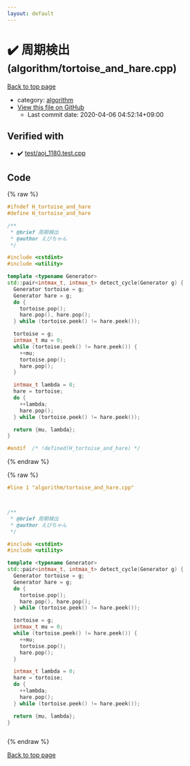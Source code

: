 ```yaml
---
layout: default
---
```


<!-- mathjax config similar to math.stackexchange -->
<script type="text/javascript" async
  src="https://cdnjs.cloudflare.com/ajax/libs/mathjax/2.7.5/MathJax.js?config=TeX-MML-AM_CHTML">
</script>
<script type="text/x-mathjax-config">
  MathJax.Hub.Config({
    TeX: { equationNumbers: { autoNumber: "AMS" }},
    tex2jax: {
      inlineMath: [ ['$','$'] ],
      processEscapes: true
    },
    "HTML-CSS": { matchFontHeight: false },
    displayAlign: "left",
    displayIndent: "2em"
  });
</script>

<script type="text/javascript" src="https://cdnjs.cloudflare.com/ajax/libs/jquery/3.4.1/jquery.min.js"></script>
<script src="https://cdn.jsdelivr.net/npm/jquery-balloon-js@1.1.2/jquery.balloon.min.js" integrity="sha256-ZEYs9VrgAeNuPvs15E39OsyOJaIkXEEt10fzxJ20+2I=" crossorigin="anonymous"></script>
<script type="text/javascript" src="../../assets/js/copy-button.js"></script>
<link rel="stylesheet" href="../../assets/css/copy-button.css" />


# :heavy_check_mark: 周期検出 <small>(algorithm/tortoise_and_hare.cpp)</small>

<a href="../../index.html">Back to top page</a>

* category: <a href="../../index.html#ed469618898d75b149e5c7c4b6a1c415">algorithm</a>
* <a href="{{ site.github.repository_url }}/blob/master/algorithm/tortoise_and_hare.cpp">View this file on GitHub</a>
    - Last commit date: 2020-04-06 04:52:14+09:00




## Verified with

* :heavy_check_mark: <a href="../../verify/test/aoj_1180.test.cpp.html">test/aoj_1180.test.cpp</a>


## Code

<a id="unbundled"></a>
{% raw %}
```cpp
#ifndef H_tortoise_and_hare
#define H_tortoise_and_hare

/**
 * @brief 周期検出
 * @author えびちゃん
 */

#include <cstdint>
#include <utility>

template <typename Generator>
std::pair<intmax_t, intmax_t> detect_cycle(Generator g) {
  Generator tortoise = g;
  Generator hare = g;
  do {
    tortoise.pop();
    hare.pop(), hare.pop();
  } while (tortoise.peek() != hare.peek());

  tortoise = g;
  intmax_t mu = 0;
  while (tortoise.peek() != hare.peek()) {
    ++mu;
    tortoise.pop();
    hare.pop();
  }

  intmax_t lambda = 0;
  hare = tortoise;
  do {
    ++lambda;
    hare.pop();
  } while (tortoise.peek() != hare.peek());

  return {mu, lambda};
}

#endif  /* !defined(H_tortoise_and_hare) */

```
{% endraw %}

<a id="bundled"></a>
{% raw %}
```cpp
#line 1 "algorithm/tortoise_and_hare.cpp"



/**
 * @brief 周期検出
 * @author えびちゃん
 */

#include <cstdint>
#include <utility>

template <typename Generator>
std::pair<intmax_t, intmax_t> detect_cycle(Generator g) {
  Generator tortoise = g;
  Generator hare = g;
  do {
    tortoise.pop();
    hare.pop(), hare.pop();
  } while (tortoise.peek() != hare.peek());

  tortoise = g;
  intmax_t mu = 0;
  while (tortoise.peek() != hare.peek()) {
    ++mu;
    tortoise.pop();
    hare.pop();
  }

  intmax_t lambda = 0;
  hare = tortoise;
  do {
    ++lambda;
    hare.pop();
  } while (tortoise.peek() != hare.peek());

  return {mu, lambda};
}



```
{% endraw %}

<a href="../../index.html">Back to top page</a>

